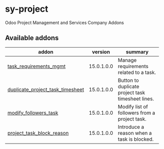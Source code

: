 # sy-project
Odoo Project Management and Services Company Addons

[//]: # (addons)

Available addons
----------------
addon | version | summary
--- | --- | ---
[task_requirements_mgmt](task_requirements_mgmt/) | 15.0.1.0.0 | Manage requirements related to a task.
[duplicate_project_task_timesheet](duplicate_project_task_timesheet/) | 15.0.1.0.0 | Button to duplicate project task timesheet lines.
[modify_followers_task](modify_followers_task/) | 15.0.1.0.0 | Modify list of followers from a project task.
[project_task_block_reason](project_task_block_reason/) | 15.0.1.0.0 | Introduce a reason when a task is blocked.

[//]: # (end addons)
